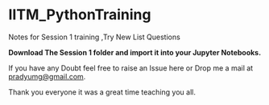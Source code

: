 # IITM_PythonTraining

Notes for Session 1 training ,Try New List Questions 

**Download The Session 1 folder and import it into your Jupyter Notebooks.**

If you have any Doubt feel free to raise an Issue here or Drop me a mail at pradyumg@gmail.com.

Thank you everyone it was a great time teaching you all.

